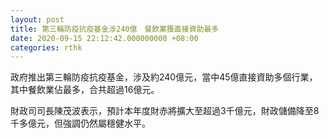 ```yaml
---
layout: post
title: 第三輪防疫抗疫基金涉240億　餐飲業獲直接資助最多
date: 2020-09-15 22:12:42.000000000 +08:00
categories: rthk
---
```


政府推出第三輪防疫抗疫基金，涉及約240億元，當中45億直接資助多個行業，其中餐飲業佔最多，合共超過16億元。

財政司司長陳茂波表示，預計本年度財赤將擴大至超過3千億元，財政儲備降至8千多億元，但強調仍然屬穩健水平。
